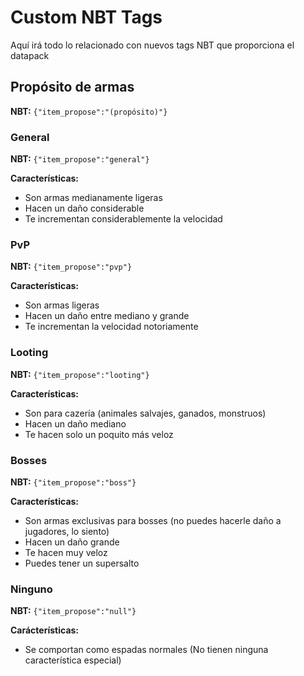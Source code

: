 # Custom NBT Tags

Aquí irá todo lo relacionado con nuevos tags NBT que proporciona el datapack

## Propósito de armas

**NBT:** `{"item_propose":"(propósito)"}`

### General

**NBT:** `{"item_propose":"general"}`

**Características:**
 - Son armas medianamente ligeras
 - Hacen un daño considerable
 - Te incrementan considerablemente la velocidad

### PvP

**NBT:** `{"item_propose":"pvp"}`

**Características:**
 - Son armas ligeras
 - Hacen un daño entre mediano y grande
 - Te incrementan la velocidad notoriamente

### Looting

**NBT:** `{"item_propose":"looting"}`

**Características:**
 - Son para cazería (animales salvajes, ganados, monstruos)
 - Hacen un daño mediano
 - Te hacen solo un poquito más veloz

### Bosses

**NBT:** `{"item_propose":"boss"}`

**Características:**
 - Son armas exclusivas para bosses (no puedes hacerle daño a jugadores, lo siento)
 - Hacen un daño grande
 - Te hacen muy veloz
 - Puedes tener un supersalto

### Ninguno

**NBT:** `{"item_propose":"null"}`

**Carácterísticas:**
 - Se comportan como espadas normales (No tienen ninguna característica especial)